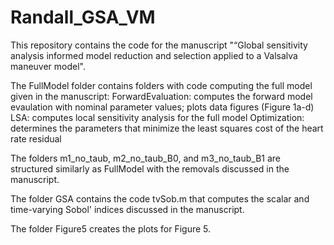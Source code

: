 # Randall_GSA_VM
This repository contains the code for the manuscript "“Global sensitivity analysis informed model reduction and selection applied to a Valsalva maneuver model". 

The FullModel folder contains folders with code computing the full model given in the manuscript: 
  ForwardEvaluation:  computes the forward model evaulation with nominal parameter values; plots data figures (Figure 1a-d)
  LSA:                computes local sensitivity analysis for the full model 
  Optimization:       determines the parameters that minimize the least squares cost of the heart rate residual 
  
The folders m1_no_taub, m2_no_taub_B0, and m3_no_taub_B1 are structured similarly as FullModel with the removals discussed in the manuscript. 

The folder GSA contains the code tvSob.m that computes the scalar and time-varying Sobol' indices discussed in the manuscript. 

The folder Figure5 creates the plots for Figure 5.  
